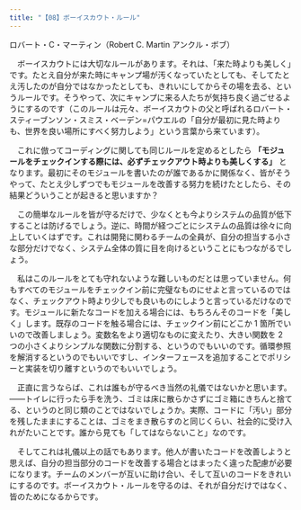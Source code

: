 ```yaml
---
title: "【08】ボーイスカウト・ルール"
---
```



ロバート・C・マーティン（Robert C. Martin アンクル・ボブ）


　ボーイスカウトには大切なルールがあります。それは、「来た時よりも美しく」です。たとえ自分が来た時にキャンプ場が汚くなっていたとしても、そしてたとえ汚したのが自分ではなかったとしても、きれいにしてからその場を去る、というルールです。そうやって、次にキャンプに来る人たちが気持ち良く過ごせるようにするのです（このルールは元々、ボーイスカウトの父と呼ばれるロバート・スティーブンソン・スミス・ベーデン=パウエルの「自分が最初に見た時よりも、世界を良い場所にすべく努力しよう」という言葉から来ています）。

　これに倣ってコーディングに関しても同じルールを定めるとしたら **「モジュールをチェックインする際には、必ずチェックアウト時よりも美しくする」** となります。最初にそのモジュールを書いたのが誰であるかに関係なく、皆がそうやって、たとえ少しずつでもモジュールを改善する努力を続けたとしたら、その結果どういうことが起きると思いますか？

　この簡単なルールを皆が守るだけで、少なくとも今よりシステムの品質が低下することは防げるでしょう。逆に、時間が経つごとにシステムの品質は徐々に向上していくはずです。これは開発に関わるチームの全員が、自分の担当する小さな部分だけでなく、システム全体の質に目を向けるということにもつながるでしょう。

　私はこのルールをとても守れないような難しいものだとは思っていません。何もすべてのモジュールをチェックイン前に完璧なものにせよと言っているのではなく、チェックアウト時より少しでも良いものにしようと言っているだけなのです。モジュールに新たなコードを加える場合には、もちろんそのコードを「美しく」します。既存のコードを触る場合には、チェックイン前にどこか 1 箇所でいいので改善しましょう。変数名をより適切なものに変えたり、大きい関数を 2 つの小さくよりシンプルな関数に分割する、というのでもいいのです。循環参照を解消するというのでもいいですし、インターフェースを追加することでポリシーと実装を切り離すというのでもいいでしょう。

　正直に言うならば、これは誰もが守るべき当然の礼儀ではないかと思います。——トイレに行ったら手を洗う、ゴミは床に散らかさずにゴミ箱にきちんと捨てる、というのと同じ類のことではないでしょうか。実際、コードに「汚い」部分を残したままにすることは、ゴミをまき散らすのと同じくらい、社会的に受け入れがたいことです。誰から見ても「してはならないこと」なのです。

　そしてこれは礼儀以上の話でもあります。他人が書いたコードを改善しようと思えば、自分の担当部分のコードを改善する場合とはまったく違った配慮が必要になります。チームのメンバーが互いに助け合い、そして互いのコードをきれいにするのです。ボーイスカウト・ルールを守るのは、それが自分だけではなく、皆のためになるからです。
